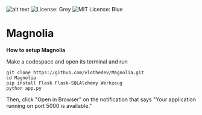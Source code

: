 ![alt text](https://i.imgur.com/FkYwWdp.png)
![License: Grey](https://img.shields.io/badge/license-grey?style=flat&logo=none&labelColor=grey&logoColor=white) ![MIT License: Blue](https://img.shields.io/badge/MIT-blue?style=flat&logo=none)
# Magnolia

**How to setup Magnolia**

Make a codespace and open its terminal and run

```
git clone https://github.com/vlothedev/Magnolia.git
cd Magnolia
pip install Flask Flask-SQLAlchemy Werkzeug
python app.py
```
Then, click "Open in Browser" on the notification that says "Your application running on port 5000 is available."
